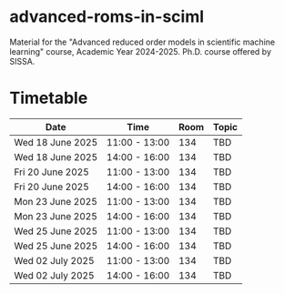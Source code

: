 # advanced-roms-in-sciml
Material for the "Advanced reduced order models in scientific machine learning" course, Academic Year 2024-2025. Ph.D. course offered by SISSA.

# Timetable
| Date            | Time          | Room | Topic                                                                                                                                                                                                                                      |
|-----------------|---------------|------|--------------------------------------------------------------------------------------------------------------------------------------------------------------------------------------------------------------------------------------------|
| Wed 18 June 2025 | 11:00 - 13:00 | 134 | TBD |
| Wed 18 June 2025 | 14:00 - 16:00 | 134 | TBD |
| Fri 20 June 2025 | 11:00 - 13:00 | 134 | TBD |
| Fri 20 June 2025 | 14:00 - 16:00 | 134 | TBD |
| Mon 23 June 2025 | 11:00 - 13:00 | 134 | TBD |
| Mon 23 June 2025 | 14:00 - 16:00 | 134 | TBD |
| Wed 25 June 2025 | 11:00 - 13:00 | 134 | TBD |
| Wed 25 June 2025 | 14:00 - 16:00 | 134 | TBD |
| Wed 02 July 2025 | 11:00 - 13:00 | 134 | TBD |
| Wed 02 July 2025 | 14:00 - 16:00 | 134 | TBD |
